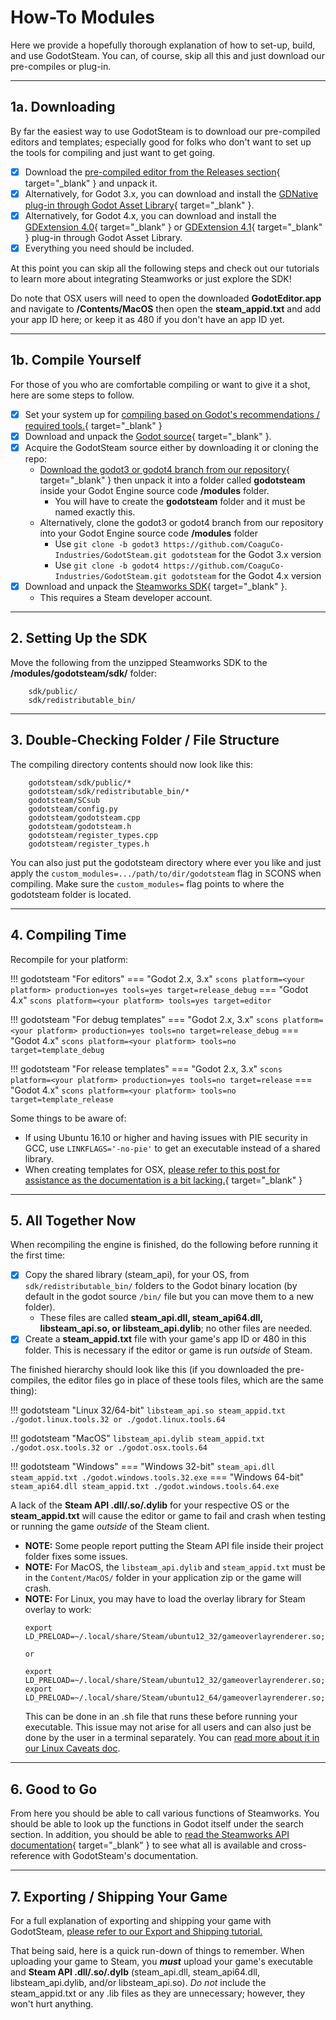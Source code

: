 # How-To Modules

Here we provide a hopefully thorough explanation of how to set-up, build, and use GodotSteam. You can, of course, skip all this and just download our pre-compiles or plug-in.

---
## 1a. Downloading

By far the easiest way to use GodotSteam is to download our pre-compiled editors and templates; especially good for folks who don't want to set up the tools for compiling and just want to get going.

- [x] Download the [pre-compiled editor from the Releases section](https://github.com/CoaguCo-Industries/GodotSteam/releases){ target="_blank" } and unpack it.
- [x] Alternatively, for Godot 3.x, you can download and install the [GDNative plug-in through Godot Asset Library](https://godotengine.org/asset-library/asset/1045){ target="_blank" }.
- [x] Alternatively, for Godot 4.x, you can download and install the [GDExtension 4.0](https://godotengine.org/asset-library/asset/1768){ target="_blank" } or [GDExtension 4.1](https://godotengine.org/asset-library/asset/1972){ target="_blank" } plug-in through Godot Asset Library.
- [x] Everything you need should be included.

At this point you can skip all the following steps and check out our tutorials to learn more about integrating Steamworks or just explore the SDK!

Do note that OSX users will need to open the downloaded **GodotEditor.app** and navigate to **/Contents/MacOS** then open the **steam_appid.txt** and add your app ID here; or keep it as 480 if you don't have an app ID yet.

---
## 1b. Compile Yourself

For those of you who are comfortable compiling or want to give it a shot, here are some steps to follow.

- [x] Set your system up for [compiling based on Godot's recommendations / required tools.](https://docs.godotengine.org/en/stable/development/compiling/index.html){ target="_blank" }
- [x] Download and unpack the [Godot source](https://github.com/godotengine/godot){ target="_blank" }.
- [x] Acquire the GodotSteam source either by downloading it or cloning the repo:
    * [Download the godot3 or godot4 branch from our repository](https://github.com/CoaguCo-Industries/GodotSteam){ target="_blank" } then unpack it into a folder called **godotsteam** inside your Godot Engine source code **/modules** folder.
        * You will have to create the **godotsteam** folder and it must be named exactly this.
    * Alternatively, clone the godot3 or godot4 branch from our repository into your Godot Engine source code **/modules** folder
        * Use ````git clone -b godot3 https://github.com/CoaguCo-Industries/GodotSteam.git godotsteam```` for the Godot 3.x version
        * Use ````git clone -b godot4 https://github.com/CoaguCo-Industries/GodotSteam.git godotsteam```` for the Godot 4.x version
- [x] Download and unpack the [Steamworks SDK](https://partner.steamgames.com){ target="_blank" }.
    * This requires a Steam developer account.

---
## 2. Setting Up the SDK

Move the following from the unzipped Steamworks SDK to the **/modules/godotsteam/sdk/** folder:
````
    sdk/public/
    sdk/redistributable_bin/
````

---
## 3. Double-Checking Folder / File Structure

The compiling directory contents should now look like this:
````
    godotsteam/sdk/public/*
    godotsteam/sdk/redistributable_bin/*
    godotsteam/SCsub
    godotsteam/config.py
    godotsteam/godotsteam.cpp
    godotsteam/godotsteam.h
    godotsteam/register_types.cpp
    godotsteam/register_types.h
````

You can also just put the godotsteam directory where ever you like and just apply the ````custom_modules=.../path/to/dir/godotsteam```` flag in SCONS when compiling. Make sure the ````custom_modules=```` flag points to where the godotsteam folder is located.

---
## 4. Compiling Time

Recompile for your platform:

!!! godotsteam "For editors"
    === "Godot 2.x, 3.x"
        ````scons platform=<your platform> production=yes tools=yes target=release_debug````
    === "Godot 4.x"
        ````scons platform=<your platform> tools=yes target=editor````

!!! godotsteam "For debug templates"
    === "Godot 2.x, 3.x"
        ````scons platform=<your platform> production=yes tools=no target=release_debug````
    === "Godot 4.x"
        ````scons platform=<your platform> tools=no target=template_debug````

!!! godotsteam "For release templates"
    === "Godot 2.x, 3.x"
        ````scons platform=<your platform> production=yes tools=no target=release````
    === "Godot 4.x"
        ````scons platform=<your platform> tools=no target=template_release````

Some things to be aware of:

- If using Ubuntu 16.10 or higher and having issues with PIE security in GCC, use ````LINKFLAGS='-no-pie'```` to get an executable instead of a shared library.
- When creating templates for OSX, [please refer to this post for assistance as the documentation is a bit lacking.](http://steamcommunity.com/app/404790/discussions/0/364042703865087202/){ target="_blank" }

---
## 5. All Together Now

When recompiling the engine is finished, do the following before running it the first time:

- [x] Copy the shared library (steam_api), for your OS, from `sdk/redistributable_bin/` folders to the Godot binary location (by default in the godot source `/bin/` file but you can move them to a new folder).
    - These files are called **steam_api.dll, steam_api64.dll, libsteam_api.so, or libsteam_api.dylib**; no other files are needed.
- [x] Create a **steam_appid.txt** file with your game's app ID or 480 in this folder. This is necessary if the editor or game is run _outside_ of Steam.

The finished hierarchy should look like this (if you downloaded the pre-compiles, the editor files go in place of these tools files, which are the same thing):

!!! godotsteam "Linux 32/64-bit"
    ```
    libsteam_api.so
    steam_appid.txt
    ./godot.linux.tools.32 or ./godot.linux.tools.64
    ```
 
!!! godotsteam "MacOS"
    ```
    libsteam_api.dylib
    steam_appid.txt
    ./godot.osx.tools.32 or ./godot.osx.tools.64
    ```
  
!!! godotsteam "Windows"
    === "Windows 32-bit"
        ```
        steam_api.dll
        steam_appid.txt
        ./godot.windows.tools.32.exe
        ```
    === "Windows 64-bit"
        ```
        steam_api64.dll
        steam_appid.txt
        ./godot.windows.tools.64.exe
        ```

A lack of the **Steam API .dll/.so/.dylib** for your respective OS or the **steam_appid.txt** will cause the editor or game to fail and crash when testing or running the game _outside_ of the Steam client.

- **NOTE:** Some people report putting the Steam API file inside their project folder fixes some issues.
- **NOTE:** For MacOS, the `libsteam_api.dylib` and `steam_appid.txt` must be in the `Content/MacOS/` folder in your application zip or the game will crash.
- **NOTE:** For Linux, you may have to load the overlay library for Steam overlay to work:
  ```
  export LD_PRELOAD=~/.local/share/Steam/ubuntu12_32/gameoverlayrenderer.so;~/.local/share/Steam/ubuntu12_64/gameoverlayrenderer.so
  
  or 
  
  export LD_PRELOAD=~/.local/share/Steam/ubuntu12_32/gameoverlayrenderer.so;
  export LD_PRELOAD=~/.local/share/Steam/ubuntu12_64/gameoverlayrenderer.so;
  ```
  This can be done in an .sh file that runs these before running your executable. This issue may not arise for all users and can also just be done by the user in a terminal separately. You can [read more about it in our Linux Caveats doc](../tutorials/linux_caveats.md).

---
## 6. Good to Go

From here you should be able to call various functions of Steamworks. You should be able to look up the functions in Godot itself under the search section. In addition, you should be able to [read the Steamworks API documentation](https://partner.steamgames.com/doc/){ target="_blank" } to see what all is available and cross-reference with GodotSteam's documentation.

---
## 7. Exporting / Shipping Your Game

For a full explanation of exporting and shipping your game with GodotSteam, [please refer to our Export and Shipping tutorial.](../tutorials/exporting_shipping.md)

That being said, here is a quick run-down of things to remember. When uploading your game to Steam, you _**must**_ upload your game's executable and **Steam API .dll/.so/.dylb** (steam_api.dll, steam_api64.dll, libsteam_api.dylib, and/or libsteam_api.so). *Do not* include the steam_appid.txt or any .lib files as they are unnecessary; however, they won't hurt anything.
